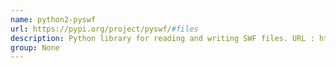 ```yaml
---
name: python2-pyswf
url: https://pypi.org/project/pyswf/#files
description: Python library for reading and writing SWF files. URL : https://pypi.org/project/pyswf/#files Groups : None
group: None
---
```

